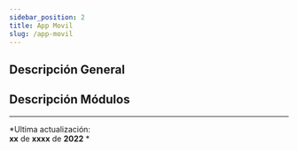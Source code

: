 ```yaml
---
sidebar_position: 2
title: App Movil
slug: /app-movil
---
```


## Descripción General


## Descripción Módulos

***
*Ultima actualización:   
**xx** de **xxxx** de **2022** *